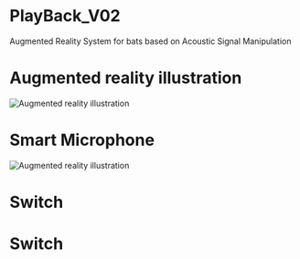 # PlayBack_V02
 Augmented Reality System for bats based on Acoustic Signal Manipulation
 
 # Augmented reality illustration
 ![Augmented reality illustration](https://github.com/arkadiraf/PlayBack_V02/blob/master/Images/Playback_Icon.png?raw=true)

 # Smart Microphone
 ![Augmented reality illustration](https://github.com/arkadiraf/PlayBack_V02/blob/master/Images/Playback_Icon.png?raw=true)
 
 # Switch
 
 # Switch
 


